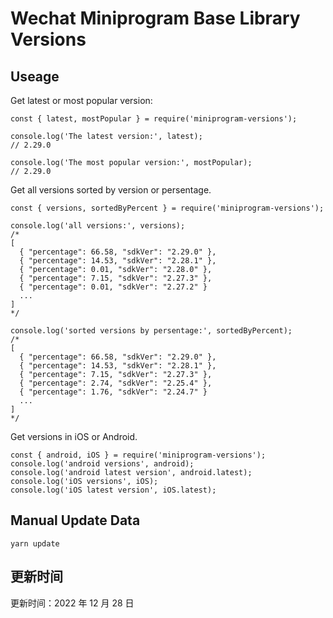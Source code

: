 
# Wechat Miniprogram Base Library Versions

## Useage

Get latest or most popular version:

```;
const { latest, mostPopular } = require('miniprogram-versions');

console.log('The latest version:', latest);
// 2.29.0

console.log('The most popular version:', mostPopular);
// 2.29.0

```

Get all versions sorted by version or persentage.

```
const { versions, sortedByPercent } = require('miniprogram-versions');

console.log('all versions:', versions);
/*
[
  { "percentage": 66.58, "sdkVer": "2.29.0" },
  { "percentage": 14.53, "sdkVer": "2.28.1" },
  { "percentage": 0.01, "sdkVer": "2.28.0" },
  { "percentage": 7.15, "sdkVer": "2.27.3" },
  { "percentage": 0.01, "sdkVer": "2.27.2" }
  ...
]
*/

console.log('sorted versions by persentage:', sortedByPercent);
/*
[
  { "percentage": 66.58, "sdkVer": "2.29.0" },
  { "percentage": 14.53, "sdkVer": "2.28.1" },
  { "percentage": 7.15, "sdkVer": "2.27.3" },
  { "percentage": 2.74, "sdkVer": "2.25.4" },
  { "percentage": 1.76, "sdkVer": "2.24.7" }
  ...
]
*/
```

Get versions in iOS or Android.

```
const { android, iOS } = require('miniprogram-versions');
console.log('android versions', android);
console.log('android latest version', android.latest);
console.log('iOS versions', iOS);
console.log('iOS latest version', iOS.latest);
```

## Manual Update Data

```
yarn update
```

## 更新时间

更新时间：2022 年 12 月 28 日
